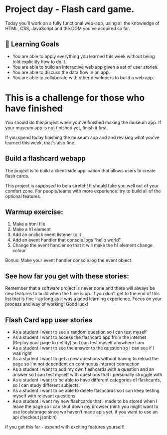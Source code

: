 # Project day - Flash card game.

Today you'll work on a fully functional web-app, using all the knowledge of HTML, CSS, JavaScript and the DOM you've acquired so far.

## 🎯 Learning Goals

- You are able to apply everything you learned this week without being told explicitly how to do it.
- You are able to build an interactive web app given a set of user stories.
- You are able to discuss the data flow in an app.
- You are able to collaborate with other developers to build a web app.

# This is a challenge for those who have finished

You should do this project when you've finished making the museum app. If your museum app is not finished yet, finish it first.

If you spend today finishing the museum app and and revising what you've learned this week, that's also fine.

## Build a flashcard webapp

The project is to build a client-side application that allows users to create flash cards.

This project is _supposed_ to be a stretch! It should take you well out of your comfort zone. For people/teams with more experience: try to build all of the optional features.

## Warmup exercise:

1.  Make a html file
2.  Make a h1 element
3.  Add an onclick event listener to it
4.  Add an event handler that console.logs “hello world”
5.  Change the event handler so that it will make the h1 element change colour

Bonus: Make your event handler console.log the event object.

## See how far you get with these stories:

Remember that a software project is never done and there will always be new features to build when the time is up. If you don’t get to the end of this list that is fine - as long as it was a good learning experience. Focus on your process and way of working! Good luck!

## Flash Card app user stories

- As a student I want to see a random question so I can test myself
- As a student I want to access the flashcard app from the internet (Deploy your page to netlify) so I can test myself anywhere I am
- As a student I want to see the answer to the question so I can see if I was right
- As a student I want to get a new questions without having to reload the page so I’m not dependent on continuous internet connection
- As a student I want to add my own flashcards with a question and an answer so I can test myself with questions that I personally struggle with
- As a student I want to be able to have different categories of flashcards, so I can study different subjects.
- As a student I want to be able to delete flashcards so I can keep testing myself with relevant questions
- As a student I want my new flashcards that I made to be stored when I leave the page so I can shut down my browser (hint: you might want to use localstorage since we haven’t made apis yet, if you want to use an api checkout jsonbin)

If you get this far - expand with exciting features yourself!
